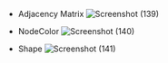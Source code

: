 - Adjacency Matrix
![Screenshot (139)](https://github.com/user-attachments/assets/bce04c29-48b8-40e1-bd88-1cc63421b34a)

- NodeColor
![Screenshot (140)](https://github.com/user-attachments/assets/df5e7604-ac94-4ad1-97e9-178140b931b2)

- Shape
![Screenshot (141)](https://github.com/user-attachments/assets/a830ccb3-932e-4faf-8e7d-82db333024ed)
